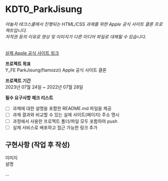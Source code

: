 # KDT0_ParkJisung

###### 야놀자 테크스쿨에서 진행되는 HTML/CSS 과제를 위한 Apple 공식 사이트 클론 프로젝트입니다. <br> 저작권 등의 이유로 영상 및 이미지가 다른 미디어 파일로 대체될 수 있습니다.

[실제 Apple 공식 사이트 링크](https://www.apple.com/kr/)

**프로젝트 목표** <br>
Y_FE ParkJisung(flamozzi) Apple 공식 사이트 클론

**프로젝트 기간** <br>
2023년 07월 24일 ~ 2022년 07월 28일

**필수 요구사항 체크 리스트**

- [ ] 과제에 대한 설명을 포함한 README.md 파일을 제공
- [ ] 과제 결과와 비교할 수 있는 실제 사이트(페이지) 주소 명시
- [ ] 과정에서 사용한 프로젝트 폴더/파일 모두 포함하여 push
- [ ] 실제 서비스로 배포하고 접근 가능한 링크 추가

## 구현사항 (작업 후 작성)

이미지<br>설명

...
